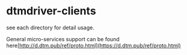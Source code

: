 # dtmdriver-clients
see each directory for detail usage.

General micro-services support can be found here[http://d.dtm.pub/ref/proto.html](https://d.dtm.pub/ref/proto.html)
